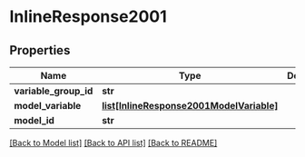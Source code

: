 # InlineResponse2001

## Properties
Name | Type | Description | Notes
------------ | ------------- | ------------- | -------------
**variable_group_id** | **str** |  | [optional] 
**model_variable** | [**list[InlineResponse2001ModelVariable]**](InlineResponse2001ModelVariable.md) |  | [optional] 
**model_id** | **str** |  | [optional] 

[[Back to Model list]](../README.md#documentation-for-models) [[Back to API list]](../README.md#documentation-for-api-endpoints) [[Back to README]](../README.md)


